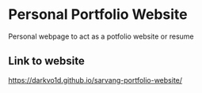 # Personal Portfolio Website

Personal webpage to act as a potfolio website or resume

## Link to website

https://darkvo1d.github.io/sarvang-portfolio-website/
